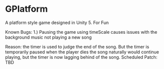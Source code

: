 # GPlatform
A platform style game designed in Unity 5.  For Fun

Known Bugs:
1.) Pausing the game using timeScale causes issues with the background music not playing a new song

   Reason: the timer is used to judge the end of the song. But the timer is temporarily paused when the player dies
            the song naturally would continue playing, but the timer is now lagging behind of the song.
   Scheduled Patch: TBD
